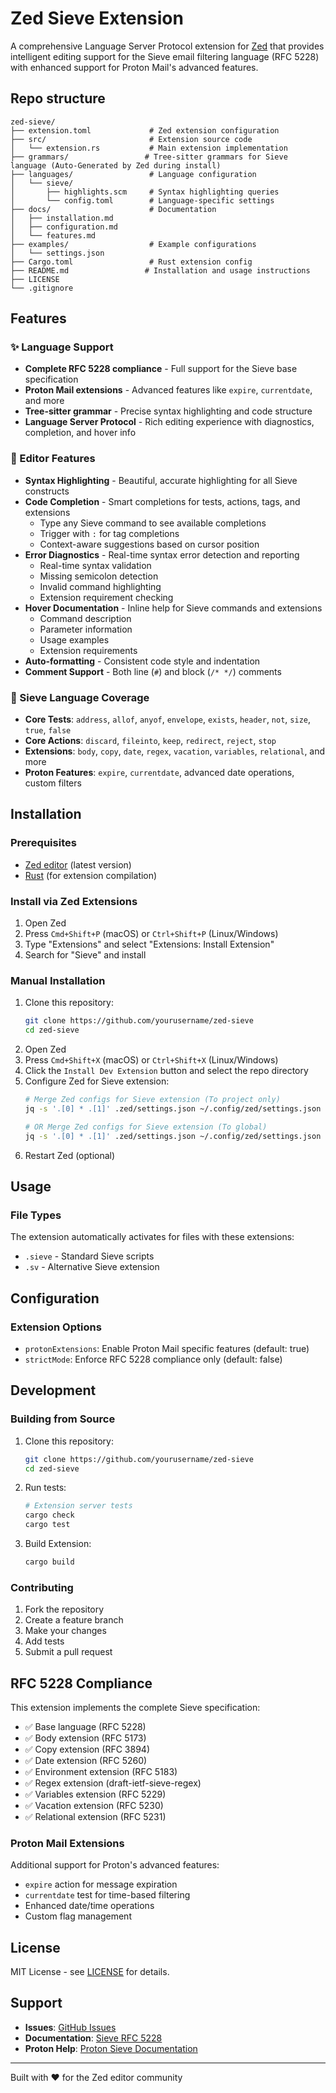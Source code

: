 
# Zed Sieve Extension

A comprehensive Language Server Protocol extension for [Zed](https://zed.dev) that provides intelligent editing support for the Sieve email filtering language (RFC 5228) with enhanced support for Proton Mail's advanced features.

## Repo structure

```
zed-sieve/
├── extension.toml             # Zed extension configuration
├── src/                       # Extension source code
│   └── extension.rs           # Main extension implementation
├── grammars/                 # Tree-sitter grammars for Sieve language (Auto-Generated by Zed during install)
├── languages/                 # Language configuration
│   └── sieve/
│       ├── highlights.scm     # Syntax highlighting queries
│       └── config.toml        # Language-specific settings
├── docs/                      # Documentation
│   ├── installation.md
│   ├── configuration.md
│   └── features.md
├── examples/                  # Example configurations
│   └── settings.json
├── Cargo.toml                 # Rust extension config
├── README.md                 # Installation and usage instructions
├── LICENSE
└── .gitignore
```
## Features

### ✨ Language Support
- **Complete RFC 5228 compliance** - Full support for the Sieve base specification
- **Proton Mail extensions** - Advanced features like `expire`, `currentdate`, and more
- **Tree-sitter grammar** - Precise syntax highlighting and code structure
- **Language Server Protocol** - Rich editing experience with diagnostics, completion, and hover info

### 🎯 Editor Features
- **Syntax Highlighting** - Beautiful, accurate highlighting for all Sieve constructs
- **Code Completion** - Smart completions for tests, actions, tags, and extensions
  - Type any Sieve command to see available completions
  - Trigger with `:` for tag completions
  - Context-aware suggestions based on cursor position
- **Error Diagnostics** - Real-time syntax error detection and reporting
  - Real-time syntax validation
  - Missing semicolon detection
  - Invalid command highlighting
  - Extension requirement checking
- **Hover Documentation** - Inline help for Sieve commands and extensions
  - Command description
  - Parameter information
  - Usage examples
  - Extension requirements
- **Auto-formatting** - Consistent code style and indentation
- **Comment Support** - Both line (`#`) and block (`/* */`) comments

### 🚀 Sieve Language Coverage
- **Core Tests**: `address`, `allof`, `anyof`, `envelope`, `exists`, `header`, `not`, `size`, `true`, `false`
- **Core Actions**: `discard`, `fileinto`, `keep`, `redirect`, `reject`, `stop`
- **Extensions**: `body`, `copy`, `date`, `regex`, `vacation`, `variables`, `relational`, and more
- **Proton Features**: `expire`, `currentdate`, advanced date operations, custom filters

## Installation

### Prerequisites
- [Zed editor](https://zed.dev) (latest version)
- [Rust](https://rustup.rs/) (for extension compilation)

### Install via Zed Extensions
1. Open Zed
2. Press `Cmd+Shift+P` (macOS) or `Ctrl+Shift+P` (Linux/Windows)
3. Type "Extensions" and select "Extensions: Install Extension"
4. Search for "Sieve" and install

### Manual Installation
1. Clone this repository:
   ```bash
   git clone https://github.com/yourusername/zed-sieve
   cd zed-sieve
   ```
2. Open Zed
3. Press `Cmd+Shift+X` (macOS) or `Ctrl+Shift+X` (Linux/Windows)
4. Click the `Install Dev Extension` button and select the repo directory
5. Configure Zed for Sieve extension:
   ```bash
   # Merge Zed configs for Sieve extension (To project only)
   jq -s '.[0] * .[1]' .zed/settings.json ~/.config/zed/settings.json > .zed/settings.json

   # OR Merge Zed configs for Sieve extension (To global)
   jq -s '.[0] * .[1]' .zed/settings.json ~/.config/zed/settings.json > .config/zed/settings.json
   ```
5. Restart Zed (optional)

## Usage

### File Types

The extension automatically activates for files with these extensions:
- `.sieve` - Standard Sieve scripts
- `.sv` - Alternative Sieve extension

## Configuration

### Extension Options
- `protonExtensions`: Enable Proton Mail specific features (default: true)
- `strictMode`: Enforce RFC 5228 compliance only (default: false)

## Development

### Building from Source
1. Clone this repository:
   ```bash
   git clone https://github.com/yourusername/zed-sieve
   cd zed-sieve
   ```

2. Run tests:
   ```bash
   # Extension server tests
   cargo check
   cargo test
   ```

3. Build Extension:
   ```bash
   cargo build
   ```

### Contributing
1. Fork the repository
2. Create a feature branch
3. Make your changes
4. Add tests
5. Submit a pull request

## RFC 5228 Compliance

This extension implements the complete Sieve specification:
- ✅ Base language (RFC 5228)
- ✅ Body extension (RFC 5173)
- ✅ Copy extension (RFC 3894)
- ✅ Date extension (RFC 5260)
- ✅ Environment extension (RFC 5183)
- ✅ Regex extension (draft-ietf-sieve-regex)
- ✅ Variables extension (RFC 5229)
- ✅ Vacation extension (RFC 5230)
- ✅ Relational extension (RFC 5231)

### Proton Mail Extensions
Additional support for Proton's advanced features:
- `expire` action for message expiration
- `currentdate` test for time-based filtering
- Enhanced date/time operations
- Custom flag management

## License

MIT License - see [LICENSE](LICENSE) for details.

## Support

- **Issues**: [GitHub Issues](https://github.com/yourusername/zed-sieve/issues)
- **Documentation**: [Sieve RFC 5228](https://datatracker.ietf.org/doc/html/rfc5228)
- **Proton Help**: [Proton Sieve Documentation](https://proton.me/support/sieve-advanced-custom-filters)

---

Built with ❤️ for the Zed editor community

